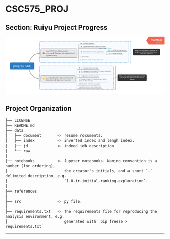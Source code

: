 CSC575_PROJ
==============================

Section: Ruiyu
Project Progress
------------
![proj_ray](proj_ray.png)

Project Organization
------------

    ├── LICENSE
    ├── README.md         
    ├── data
    │   ├── document       <- resume rocuments.
    │   ├── index          <- inverted index and lengh index.
    │   ├── jd             <- indeed job description 
    │   └── raw           
    │
    ├── notebooks          <- Jupyter notebooks. Naming convention is a number (for ordering),
    │                         the creator's initials, and a short `-` delimited description, e.g.
    │                         `1.0-ir-initial-ranking-exploration`.
    │
    ├── references          
    │
    ├── src                <- py file.
    │   
    ├── requirements.txt   <- The requirements file for reproducing the analysis environment, e.g.
    │                         generated with `pip freeze > requirements.txt`



--------

